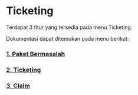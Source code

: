 # Ticketing

Terdapat 3 fitur yang tersedia pada menu Ticketing.

Dokumentasi dapat ditemukan pada menu berikut:

### [1. Paket Bermasalah](/ticketing/paket-bermasalah/)

### [2. Ticketing](/ticketing/ticket/)

### [3. Claim](/ticketing/claim/)
